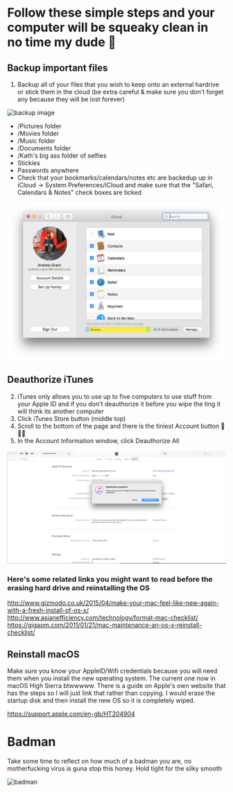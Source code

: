 # Follow these simple steps and your computer will be squeaky clean in no time my dude 🤙



## Backup important files
1. Backup all of your files that you wish to keep onto an external hardrive or stick them in the cloud (be extra careful & make sure you don't forget any because they will be lost forever)

![backup image](images/backup.png)

 * /Pictures folder
 * /Movies folder
 * /Music folder
 * /Documents folder
 * /Kath's big ass folder of selfies
 * Stickies
 * Passwords anywhere
 * Check that your bookmarks/calendars/notes etc are backedup up in iCloud -> System Preferences/iCloud and make sure that the "Safari, Calendars & Notes" check boxes are ticked
 
 ![iCloud](images/iCloud.png)
 


## Deauthorize iTunes
2. iTunes only allows you to use up to five computers to use stuff from your Apple ID and if you don't deauthorize it before you wipe the ting it will think its another computer
  1. Click iTunes Store button (middle top)
  2. Scroll to the bottom of the page and there is the tiniest Account button 🔎🔎🔎
  3. In the Account Information window, click Deauthorize All

![itunes deauthorize](images/iTunesDeauth.png)



### Here's some related links you might want to read before the erasing hard drive and reinstalling the OS
http://www.gizmodo.co.uk/2015/04/make-your-mac-feel-like-new-again-with-a-fresh-install-of-os-x/
http://www.asianefficiency.com/technology/format-mac-checklist/
https://gigaom.com/2011/01/21/mac-maintenance-an-os-x-reinstall-checklist/



## Reinstall macOS
Make sure you know your AppleID/Wifi credentials because you will need them when you install the new operating system. The current one now in macOS High Sierra btwwwww. There is a guide on Apple's own website that has the steps so I will just link that rather than copying. I would erase the startup disk and then install the new OS so it is completely wiped.

https://support.apple.com/en-gb/HT204904



# Badman
Take some time to reflect on how much of a badman you are, no motherfucking virus is guna stop this honey. Hold tight for the silky smooth

![badman](badman.png)



